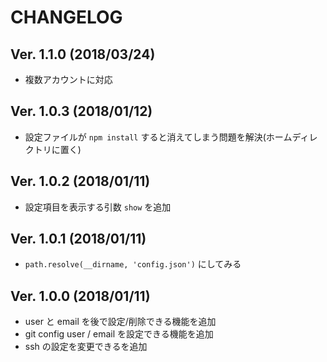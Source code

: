 # CHANGELOG

## Ver. 1.1.0 (2018/03/24)

- 複数アカウントに対応

## Ver. 1.0.3 (2018/01/12)

- 設定ファイルが `npm install` すると消えてしまう問題を解決(ホームディレクトリに置く)

## Ver. 1.0.2 (2018/01/11)

- 設定項目を表示する引数 `show` を追加

## Ver. 1.0.1 (2018/01/11)

- `path.resolve(__dirname, 'config.json')` にしてみる

## Ver. 1.0.0 (2018/01/11)

- user と email を後で設定/削除できる機能を追加
- git config user / email を設定できる機能を追加
- ssh の設定を変更できるを追加
